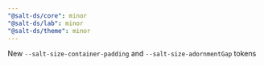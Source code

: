 ```yaml
---
"@salt-ds/core": minor
"@salt-ds/lab": minor
"@salt-ds/theme": minor
---
```


New `--salt-size-container-padding` and `--salt-size-adornmentGap` tokens
